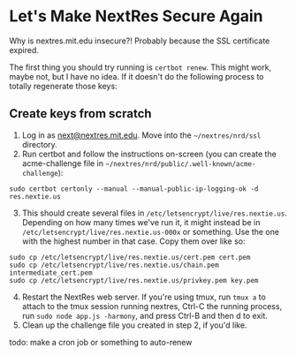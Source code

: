 Let's Make NextRes Secure Again
===============================
Why is nextres.mit.edu insecure?! Probably because the SSL certificate expired.

The first thing you should try running is `certbot renew`. This might work, maybe not, but I have no idea. If it doesn't do the following process to totally regenerate those keys:

## Create keys from scratch
1. Log in as next@nextres.mit.edu. Move into the `~/nextres/nrd/ssl` directory.
2. Run certbot and follow the instructions on-screen (you can create the acme-challenge file in `~/nextres/nrd/public/.well-known/acme-challenge`):
```
sudo certbot certonly --manual --manual-public-ip-logging-ok -d res.nextie.us
```
3. This should create several files in `/etc/letsencrypt/live/res.nextie.us`. Depending on how many times we've run it, it might instead be in `/etc/letsencrypt/live/res.nextie.us-000x` or something. Use the one with the highest number in that case. Copy them over like so:
```
sudo cp /etc/letsencrypt/live/res.nextie.us/cert.pem cert.pem
sudo cp /etc/letsencrypt/live/res.nextie.us/chain.pem intermediate_cert.pem
sudo cp /etc/letsencrypt/live/res.nextie.us/privkey.pem key.pem
```
4. Restart the NextRes web server. If you're using tmux, run `tmux a` to attach to the tmux session running nextres, Ctrl-C the running process, run `sudo node app.js -harmony`, and press Ctrl-B and then d to exit.
5. Clean up the challenge file you created in step 2, if you'd like.

todo: make a cron job or something to auto-renew
